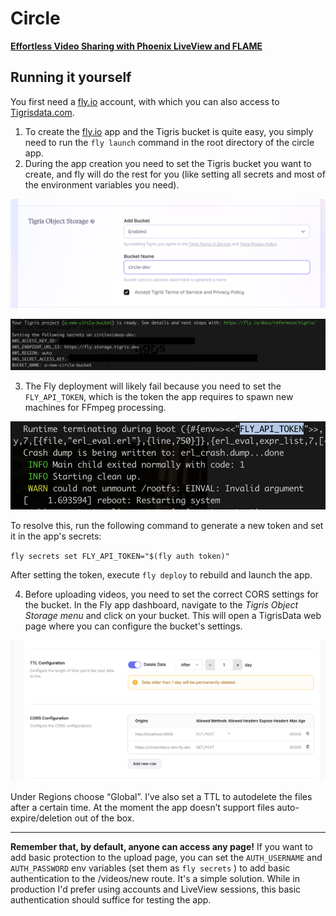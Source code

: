 # Circle 

**[Effortless Video Sharing with Phoenix LiveView and FLAME]()**


## Running it yourself

You first need a [fly.io](http://fly.io) account, with which you can also access to [Tigrisdata.com](https://www.tigrisdata.com).

1. To create the [fly.io](http://fly.io) app and the Tigris bucket is quite easy, you simply need to run the `fly launch` command in the root directory of the circle app. 
2. During the app creation you need to set the Tigris bucket you want to create, and fly will do the rest for you (like setting all secrets and most of the environment variables you need).

![Fly.io - Tigris Object Storage](guides/images/1_fly_tigris_object_storage.png)

![](guides/images/2_fly_terminal_config.png)

3. The Fly deployment will likely fail because you need to set the `FLY_API_TOKEN`, which is the token the app requires to spawn new machines for FFmpeg processing.

![`FLY_API_TOKEN`](guides/images/3_fly_api_token.png)

To resolve this, run the following command to generate a new token and set it in the app's secrets:

`fly secrets set FLY_API_TOKEN="$(fly auth token)"`

After setting the token, execute `fly deploy` to rebuild and launch the app.

4. Before uploading videos, you need to set the correct CORS settings for the bucket. In the Fly app dashboard, navigate to the *Tigris Object Storage menu* and click on your bucket. This will open a TigrisData web page where you can configure the bucket's settings.

![`CORS`](guides/images/4_cors.png)

Under Regions choose “Global”. I’ve also set a TTL to autodelete the files after a certain time. At the moment the app doesn’t support files auto-expire/deletion out of the box.


---

**Remember that, by default, anyone can access any page!** 
If you want to add basic protection to the upload page, you can set the `AUTH_USERNAME` and `AUTH_PASSWORD` env variables (set them as `fly secrets` ) to add basic authentication to the /videos/new route. It's a simple solution. While in production I'd prefer using accounts and LiveView sessions, this basic authentication should suffice for testing the app.
